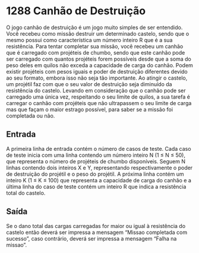 
# 1288 Canhão de Destruição





O jogo canhão de destruição é um jogo muito simples de ser entendido. Você recebeu como missão destruir um determinado castelo, sendo que o mesmo possui como característica um número inteiro R que é a sua resistência. Para tentar completar sua missão, você recebeu um canhão que é carregado com projéteis de chumbo, sendo que este canhão pode ser carregado com quantos projéteis forem possíveis desde que a soma do peso deles em quilos não exceda a capacidade de carga do canhão. Podem existir projéteis com pesos iguais e poder de destruição diferentes devido ao seu formato, embora isso não seja tão importante. Ao atingir o castelo, um projétil faz com que o seu valor de destruição seja diminuído da resistência do castelo.
Levando em consideração que o canhão pode ser carregado uma única vez, respeitando o seu limite de quilos, a sua tarefa é carregar o canhão com projéteis que não ultrapassem o seu limite de carga mas que façam o maior estrago possível, para saber se a missão foi completada ou não.


## Entrada

A primeira linha de entrada contém o número de casos de teste. Cada caso de teste inicia com uma linha contendo um número inteiro N (1 ≤ N ≤ 50), que representa o número de projéteis de chumbo disponíveis. Seguem N linhas contendo dois inteiros X e Y, representando respectivamente o poder de destruição do projétil e o peso do projétil. A próxima linha contém um inteiro K (1 ≤ K ≤ 100) que representa a capacidade de carga do canhão e a última linha do caso de teste contém um inteiro R que indica a resistência total do castelo.

## Saída

Se o dano total das cargas carregadas for maior ou igual à resistência do castelo então deverá ser impressa a mensagem “Missao completada com sucesso”, caso contrário, deverá ser impressa a mensagem “Falha na missao”.